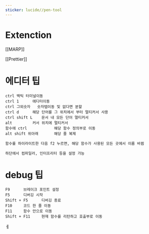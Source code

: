 ```yaml
---
sticker: lucide//pen-tool
---
```


# Extenction
[[MARP]]

[[Prettier]]
# 에디터 팁
	ctrl 백틱	터미널이동
	ctrl 1		에디터이동
	ctrl 그외숫자	숫자탭이동 및 없다면 분할
	ctrl d		해당 단어를 그 위치에서 부터 멀티커서 사용
	ctrl shift L 	문서 내 모든 단어 멀티커서
	alt			커서 위치에 멀티커서
	함수에 ctrl			해당 함수 정의부로 이동
	alt shift 위아래		해당 줄 복제

	함수를 하이라이트한 다음 f2 누르면, 해당 함수가 사용된 모든 곳에서 이름 바뀜

	하단에서 컴파일러, 인터프리터 등을 설정 가능

# debug 팁
	F9		브레이크 포인트 설정
	F5		디버깅 시작
	Shift + F5		디버깅 종료
	F10		코드 한 줄 이동
	F11		함수 안으로 이동
	Shift + F11		현재 함수를 리턴하고 호출부로 이동


ㅔ